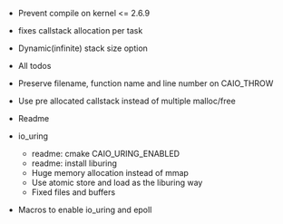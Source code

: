 - Prevent compile on kernel <= 2.6.9
- fixes callstack allocation per task
- Dynamic(infinite) stack size option
- All todos
- Preserve filename, function name and line number on CAIO_THROW
- Use pre allocated callstack instead of multiple malloc/free
- Readme

- io_uring
  - readme: cmake CAIO_URING_ENABLED
  - readme: install liburing
  - Huge memory allocation instead of mmap
  - Use atomic store and load as the liburing way
  - Fixed files and buffers

- Macros to enable io_uring and epoll
